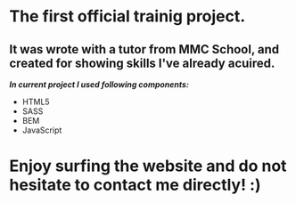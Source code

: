 # The first official trainig project.

## It was wrote with a tutor from MMC School, and created for showing skills I've already acuired.

**_In current project I used following components:_**

- HTML5
- SASS
- BEM
- JavaScript

# Enjoy surfing the website and do not hesitate to contact me directly! :)
